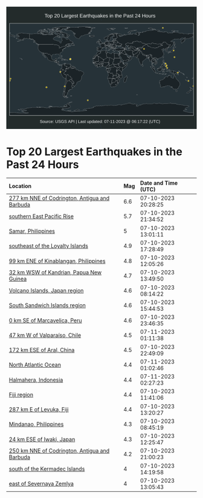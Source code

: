 ![Map](./map.png)

# Top 20 Largest Earthquakes in the Past 24 Hours

| Location | Mag | Date and Time (UTC) |
|:---|:---|:---|
| [277 km NNE of Codrington, Antigua and Barbuda](https://earthquake.usgs.gov/earthquakes/eventpage/us7000keq3) | 6.6 | 07-10-2023 20:28:25 |
| [southern East Pacific Rise](https://earthquake.usgs.gov/earthquakes/eventpage/us7000kequ) | 5.7 | 07-10-2023 21:34:52 |
| [Samar, Philippines](https://earthquake.usgs.gov/earthquakes/eventpage/usd000k1rd) | 5 | 07-10-2023 13:01:11 |
| [southeast of the Loyalty Islands](https://earthquake.usgs.gov/earthquakes/eventpage/us7000kenr) | 4.9 | 07-10-2023 17:28:49 |
| [99 km ENE of Kinablangan, Philippines](https://earthquake.usgs.gov/earthquakes/eventpage/us6000kraw) | 4.8 | 07-10-2023 12:05:26 |
| [32 km WSW of Kandrian, Papua New Guinea](https://earthquake.usgs.gov/earthquakes/eventpage/us7000keld) | 4.7 | 07-10-2023 13:49:50 |
| [Volcano Islands, Japan region](https://earthquake.usgs.gov/earthquakes/eventpage/us6000kra8) | 4.6 | 07-10-2023 08:14:22 |
| [South Sandwich Islands region](https://earthquake.usgs.gov/earthquakes/eventpage/us7000keni) | 4.6 | 07-10-2023 15:44:53 |
| [0 km SE of Marcavelica, Peru](https://earthquake.usgs.gov/earthquakes/eventpage/us7000kerd) | 4.6 | 07-10-2023 23:46:35 |
| [47 km W of Valparaíso, Chile](https://earthquake.usgs.gov/earthquakes/eventpage/us7000kers) | 4.5 | 07-11-2023 01:11:38 |
| [172 km ESE of Aral, China](https://earthquake.usgs.gov/earthquakes/eventpage/us7000ker8) | 4.5 | 07-10-2023 22:49:09 |
| [North Atlantic Ocean](https://earthquake.usgs.gov/earthquakes/eventpage/us7000kerm) | 4.4 | 07-11-2023 01:02:46 |
| [Halmahera, Indonesia](https://earthquake.usgs.gov/earthquakes/eventpage/us7000kesa) | 4.4 | 07-11-2023 02:27:23 |
| [Fiji region](https://earthquake.usgs.gov/earthquakes/eventpage/us6000krau) | 4.4 | 07-10-2023 11:41:06 |
| [287 km E of Levuka, Fiji](https://earthquake.usgs.gov/earthquakes/eventpage/us7000kel2) | 4.4 | 07-10-2023 13:20:27 |
| [Mindanao, Philippines](https://earthquake.usgs.gov/earthquakes/eventpage/us6000krae) | 4.3 | 07-10-2023 08:45:19 |
| [24 km ESE of Iwaki, Japan](https://earthquake.usgs.gov/earthquakes/eventpage/us6000krb0) | 4.3 | 07-10-2023 12:25:47 |
| [250 km NNE of Codrington, Antigua and Barbuda](https://earthquake.usgs.gov/earthquakes/eventpage/us7000keqe) | 4.2 | 07-10-2023 21:00:23 |
| [south of the Kermadec Islands](https://earthquake.usgs.gov/earthquakes/eventpage/us7000kelf) | 4 | 07-10-2023 14:19:58 |
| [east of Severnaya Zemlya](https://earthquake.usgs.gov/earthquakes/eventpage/us7000kelh) | 4 | 07-10-2023 13:05:43 |
